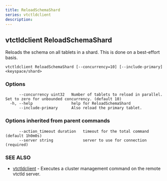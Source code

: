 ```yaml
---
title: ReloadSchemaShard
series: vtctldclient
description:
---
```

## vtctldclient ReloadSchemaShard

Reloads the schema on all tablets in a shard. This is done on a best-effort basis.

```
vtctldclient ReloadSchemaShard [--concurrency=10] [--include-primary] <keyspace/shard>
```

### Options

```
      --concurrency uint32   Number of tablets to reload in parallel. Set to zero for unbounded concurrency. (default 10)
  -h, --help                 help for ReloadSchemaShard
      --include-primary      Also reload the primary tablet.
```

### Options inherited from parent commands

```
      --action_timeout duration   timeout for the total command (default 1h0m0s)
      --server string             server to use for connection (required)
```

### SEE ALSO

* [vtctldclient](../)	 - Executes a cluster management command on the remote vtctld server.

